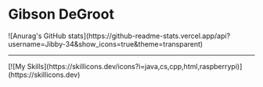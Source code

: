 <h1> Gibson DeGroot </h1>
![Anurag's GitHub stats](https://github-readme-stats.vercel.app/api?username=Jibby-34&show_icons=true&theme=transparent)
<hr>
[![My Skills](https://skillicons.dev/icons?i=java,cs,cpp,html,raspberrypi)](https://skillicons.dev)

